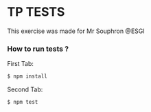 # TP TESTS

This exercise was made for Mr Souphron @ESGI


### How to run tests ?


First Tab:
```sh
$ npm install
```

Second Tab:
```sh
$ npm test
```
